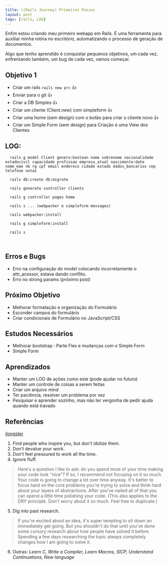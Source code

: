 ```yaml
---
title: \[Rails Journey] Primeiros Passos
layout: post
tags: [rails, LOG]
---
```

Enfim estou criando meu primeiro webapp em Rails. É uma ferramenta para auxíliar minha rotina no escritório, automatizando o processo de geração de documentos.

Algo que tenho aprendido é conquistar pequenos objetivos, um cada vez, enfrentando também, um bug de cada vez, vamos começar.

## Objetivo 1
  * Criar um rails `rails new prc` :thumbsup:
  * Enviar para o git :thumbsup:
  * Criar a DB Simples :thumbsup:
  * Criar um cliente (Client.new) com simpleform :thumbsup:
  * Criar uma home (sem design) com o botão para criar o cliente novo :thumbsup:
  * Criar um Simple Form (sem design) para Criação e uma View dos Clientes

## LOG:
```
  rails g model Client genero:boolean nome sobrenome nacionalidade estadocivil capacidade profissao empresa_atual nascimento:date nome_mae nb rg cpf email endereco cidade estado dados_bancarios cep telefone notas

  rails db:create db:migrate

  rails generate controller clients

  rails g controller pages home

  rails s ... (webpacker e simpleform messages)

  rails webpacker:install

  rails g simpleform:install

  rails s



```

## Erros e Bugs
* Erro na configuração do model colocando incorretamente o attr_acessor, estava dando conflito.
* Erro no strong params (próximo post)

## Próximo Objetivo
* Melhorar formatação e organização do Formulário
* Esconder campos do formulário
* Criar condicionais de Formulário no JavaScript/CSS

## Estudos Necessários
* Melhorar bootstrap : Parte Flex e mudanças com o Simple Form
* Simple Form

## Aprendizados
* Manter um LOG de ações como este (pode ajudar no futuro)
* Manter um controle de coisas a serem feitas
* Criar um arquivo mind
* Ter paciência, resolver um problema por vez
* Pesquisar e aprender sozinho, mas não ter vergonha de pedir ajuda quando está travado

## Referências
[jlongster](https://jlongster.com/How-I-Became-Better-Programmer)
1. Find people who inspire you, but don't idolize them.
2. Don't devalue your work.
1. Don't feel pressured to work all the time.
1. Ignore fluff.
> Here's a question I like to ask: do you spend most of your time making your code look "nice"? If so, I recommend not focusing on it so much. Your code is going to change a lot over time anyway. It's better to focus hard on the core problems you're trying to solve and think hard about your layers of abstractions. After you've nailed all of that you can spend a little time polishing your code. (This also applies to the DRY principle. Don't worry about it so much. Feel free to duplicate.)
5. Dig into past research.
> If you're excited about an idea, it's super tempting to sit down an immediately get going. But you shouldn't do that until you've done some cursory research about how people have solved it before. Spending a few days researching the topic always completely changes how I am going to solve it.
6. Outras: *Learn C, Write a Compiler, Learn Macros, SICP, Understand Continuations, New language*






